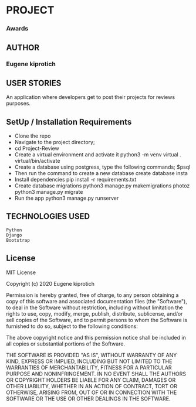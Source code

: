 # PROJECT
### Awards



## AUTHOR
### Eugene kiprotich

## USER STORIES
An application where developers get to post their projects for reviews purposes.

## SetUp / Installation Requirements
* Clone the repo
* Navigate to the project directory;
* cd Project-Review
* Create a virtual environment and activate it python3 -m venv virtual . virtual/bin/activate
* Create a database using postgress, type the following commands; $psql
* Then run the command to create a new database create database insta
* Install dependencies pip install -r requirements.txt
* Create database migrations python3 manage.py makemigrations photoz python3 manage.py migrate
* Run the app python3 manage.py runserver

## TECHNOLOGIES USED
```
Python
Django
Bootstrap
```

## License
MIT License

Copyright (c) 2020 Eugene kiprotich

Permission is hereby granted, free of charge, to any person obtaining a copy of this software and associated documentation files (the "Software"), to deal in the Software without restriction, including without limitation the rights to use, copy, modify, merge, publish, distribute, sublicense, and/or sell copies of the Software, and to permit persons to whom the Software is furnished to do so, subject to the following conditions:

The above copyright notice and this permission notice shall be included in all copies or substantial portions of the Software.

THE SOFTWARE IS PROVIDED "AS IS", WITHOUT WARRANTY OF ANY KIND, EXPRESS OR IMPLIED, INCLUDING BUT NOT LIMITED TO THE WARRANTIES OF MERCHANTABILITY, FITNESS FOR A PARTICULAR PURPOSE AND NONINFRINGEMENT. IN NO EVENT SHALL THE AUTHORS OR COPYRIGHT HOLDERS BE LIABLE FOR ANY CLAIM, DAMAGES OR OTHER LIABILITY, WHETHER IN AN ACTION OF CONTRACT, TORT OR OTHERWISE, ARISING FROM, OUT OF OR IN CONNECTION WITH THE SOFTWARE OR THE USE OR OTHER DEALINGS IN THE SOFTWARE.
